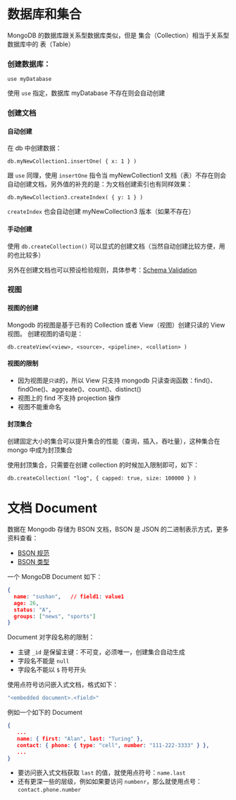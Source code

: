 # 数据库和集合
MongoDB 的数据库跟关系型数据库类似，但是 集合（Collection）相当于关系型数据库中的 表（Table）

### 创建数据库：
```shell
use myDatabase
```
使用 `use` 指定，数据库 myDatabase 不存在则会自动创建

### 创建文档

#### 自动创建
在 db 中创建数据：
```shell
db.myNewCollection1.insertOne( { x: 1 } )
```
跟 `use` 同理，使用 `insertOne` 指令当 myNewCollection1 文档（表）不存在则会自动创建文档，另外值的补充的是：为文档创建索引也有同样效果：
```shell
db.myNewCollection3.createIndex( { y: 1 } )
```
`createIndex` 也会自动创建 myNewCollection3 版本（如果不存在）

#### 手动创建
使用 `db.createCollection()` 可以显式的创建文档（当然自动创建比较方便，用的也比较多）

另外在创建文档也可以预设检验规则，具体参考：[Schema Validation](https://docs.mongodb.com/v4.2/core/schema-validation/)


### 视图

#### 视图的创建

Mongodb 的视图是基于已有的 Collection 或者 View（视图）创建只读的 View 视图。
创建视图的语句是：
```shell
db.createView(<view>, <source>, <pipeline>, <collation> )
```
#### 视图的限制

* 因为视图是`只读`的，所以 View 只支持 mongodb 只读查询函数：find()、findOne()、aggreate()、count()、distinct()
* 视图上的 find 不支持 projection 操作
* 视图不能重命名

#### 封顶集合
创建固定大小的集合可以提升集合的性能（查询，插入，吞吐量），这种集合在 mongo 中成为封顶集合

使用封顶集合，只需要在创建 collection  的时候加入限制即可，如下：
```shell
db.createCollection( "log", { capped: true, size: 100000 } )
```

# 文档 Document 

数据在 Mongodb 存储为 BSON 文档，BSON 是 JSON 的二进制表示方式，更多资料查看：
* [BSON 规范](https://bsonspec.org/)
* [BSON 类型](https://docs.mongodb.com/v4.2/reference/bson-types/)

一个 MongoDB Document 如下：
```json
{
  name: "sushan",   // field1: value1
  age: 26,
  status: "A",
  groups: ["news", "sports"]
}
```

Document 对字段名称的限制：
* 主键 `_id` 是保留主键：不可变，必须唯一，创建集合自动生成
* 字段名不能是 `null`
* 字段名不能以 `$` 符号开头

使用点符号访问嵌入式文档，格式如下：
```bash
"<embedded document>.<field>"
```

例如一个如下的 Document
```json
{
   ...
   name: { first: "Alan", last: "Turing" },
   contact: { phone: { type: "cell", number: "111-222-3333" } },
   ...
}
```
* 要访问嵌入式文档获取 `last` 的值，就使用点符号：`name.last`
* 还有更深一些的层级，例如如果要访问 `numbenr`，那么就使用点号：`contact.phone.number`


